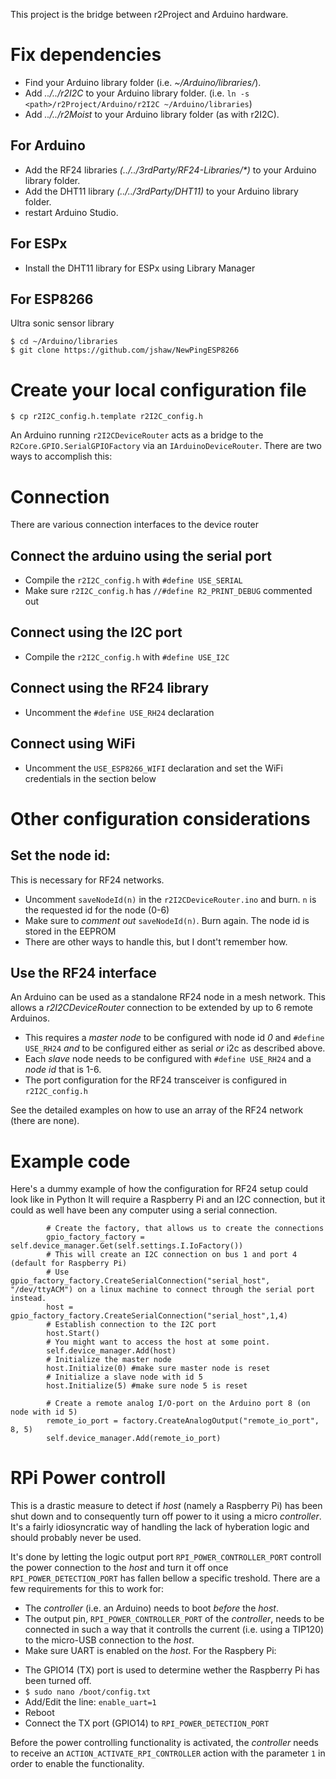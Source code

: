 This project is the bridge between r2Project and Arduino hardware.

# Fix dependencies
* Find your Arduino library folder (i.e. _~/Arduino/libraries/_).
* Add _../../r2I2C_ to your Arduino library folder. (i.e. `ln -s <path>/r2Project/Arduino/r2I2C ~/Arduino/libraries`)
* Add _../../r2Moist_ to your Arduino library folder (as with r2I2C).

## For Arduino
* Add the RF24 libraries _(../../3rdParty/RF24-Libraries/*)_ to your Arduino library folder.
* Add the DHT11 library _(../../3rdParty/DHT11)_ to your Arduino library folder.
* restart Arduino Studio.

## For ESPx
* Install the DHT11 library for ESPx using Library Manager

## For ESP8266
Ultra sonic sensor library
```
$ cd ~/Arduino/libraries
$ git clone https://github.com/jshaw/NewPingESP8266
```
# Create your local configuration file
`$ cp r2I2C_config.h.template r2I2C_config.h`

An Arduino running `r2I2CDeviceRouter` acts as a bridge to the `R2Core.GPIO.SerialGPIOFactory`
via an `IArduinoDeviceRouter`. There are two ways to accomplish this:

# Connection
There are various connection interfaces to the device router

## Connect the arduino using the serial port
* Compile the `r2I2C_config.h` with `#define USE_SERIAL`
* Make sure `r2I2C_config.h` has `//#define R2_PRINT_DEBUG` commented out

## Connect using the I2C port
* Compile the `r2I2C_config.h` with `#define USE_I2C` 

## Connect using the RF24 library
* Uncomment the `#define USE_RH24` declaration
## Connect using WiFi
* Uncomment the `USE_ESP8266_WIFI` declaration and set the WiFi credentials in the section below

# Other configuration considerations

## Set the node id:
This is necessary for RF24 networks.
* Uncomment `saveNodeId(n)` in the `r2I2CDeviceRouter.ino` and burn. `n` is the requested id for the node (0-6)
* Make sure to _comment out_ `saveNodeId(n)`. Burn again. The node id is stored in the EEPROM
* There are other ways to handle this, but I dont't remember how.

## Use the RF24 interface
An Arduino can be used as a standalone RF24 node in a mesh network. This allows a _r2I2CDeviceRouter_ connection to be extended by up to 6 remote Arduinos.
* This requires a _master node_ to be configured with node id _0_ and `#define USE_RH24` _and_ to be configured either as serial _or_ i2c as described above.
* Each _slave_ node needs to be configured with `#define USE_RH24` and a _node id_ that is 1-6.
* The port configuration for the RF24 transceiver is configured in `r2I2C_config.h`

See the detailed examples on how to use an array of the RF24 network (there are none).

# Example code 
Here's a dummy example of how the configuration for RF24 setup could look like in Python
It will require a Raspberry Pi and an I2C connection, but it could as well have been any computer using a serial connection.

```
		# Create the factory, that allows us to create the connections
		gpio_factory_factory = self.device_manager.Get(self.settings.I.IoFactory())
		# This will create an I2C connection on bus 1 and port 4 (default for Raspberry Pi)
		# Use gpio_factory_factory.CreateSerialConnection("serial_host", "/dev/ttyACM") on a linux machine to connect through the serial port instead.
		host = gpio_factory_factory.CreateSerialConnection("serial_host",1,4)
		# Establish connection to the I2C port
		host.Start()
		# You might want to access the host at some point.
		self.device_manager.Add(host)
		# Initialize the master node
		host.Initialize(0) #make sure master node is reset
		# Initialize a slave node with id 5
		host.Initialize(5) #make sure node 5 is reset

		# Create a remote analog I/O-port on the Arduino port 8 (on node with id 5) 
		remote_io_port = factory.CreateAnalogOutput("remote_io_port", 8, 5)
		self.device_manager.Add(remote_io_port)

```

# RPi Power controll
This is a drastic measure to detect if _host_ (namely a Raspberry Pi) has been shut down and to consequently turn off power to it using a micro _controller_. It's a fairly idiosyncratic way of handling the lack of hyberation logic and should probably never be used.

It's done by letting the logic output port `RPI_POWER_CONTROLLER_PORT` controll the power connection to the _host_ and turn it off once `RPI_POWER_DETECTION_PORT` has fallen bellow a specific treshold.
There are a few requirements for this to work for:
* The _controller_ (i.e. an Arduino) needs to boot _before_ the _host_.
* The output pin, `RPI_POWER_CONTROLLER_PORT` of the _controller_, needs to be connected in such a way that it controlls the current (i.e. using a TIP120) to the micro-USB connection to the _host_.
* Make sure UART is enabled on the _host_.
For the Raspbery Pi:
 - The GPIO14 (TX) port is used to determine wether the Raspberry Pi has been turned off.
 - `$ sudo nano /boot/config.txt`
 - Add/Edit the line: `enable_uart=1`
 - Reboot
 - Connect the TX port (GPIO14) to `RPI_POWER_DETECTION_PORT`

Before the power controlling functionality is activated, the _controller_ needs to receive an `ACTION_ACTIVATE_RPI_CONTROLLER` action with the parameter `1` in order to enable the functionality.
